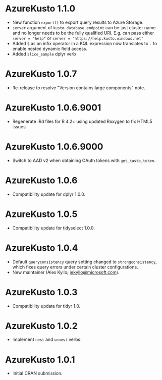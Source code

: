 # AzureKusto 1.1.0

* New function `export()` to export query results to Azure Storage.
* `server` argument of `kusto_database_endpoint` can be just cluster name and no
  longer needs to be the fully qualified URI. E.g. can pass either
  `server = "help"` or `server = "https://help.kusto.windows.net"`
* Added `$` as an infix operator in a KQL expression now translates to `.` to
  enable nested dynamic field access.
* Added `slice_sample` dplyr verb

# AzureKusto 1.0.7

* Re-release to resolve "Version contains large components" note.

# AzureKusto 1.0.6.9001

* Regenerate .Rd files for R 4.2+ using updated Roxygen to fix HTML5 issues.

# AzureKusto 1.0.6.9000

* Switch to AAD v2 when obtaining OAuth tokens with `get_kusto_token`.

# AzureKusto 1.0.6

* Compatibility update for dplyr 1.0.0.

# AzureKusto 1.0.5

* Compatibility update for tidyselect 1.0.0.

# AzureKusto 1.0.4

* Default `queryconsistency` query setting changed to `strongconsistency`, which fixes query errors under certain cluster configurations.
* New maintainer (Alex Kyllo; jekyllo@microsoft.com).

# AzureKusto 1.0.3

* Compatibility update for tidyr 1.0.

# AzureKusto 1.0.2

* Implement `nest` and `unnest` verbs.

# AzureKusto 1.0.1

* Initial CRAN submission.
